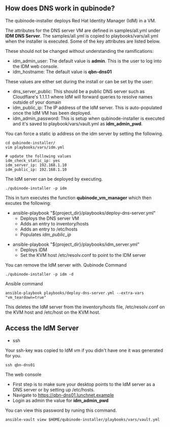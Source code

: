 How does DNS work in qubinode?
-------------------------------

The qubinode-installer deploys Red Hat Identity Manager (IdM) in a VM.

The attributes for the DNS server VM are defined in samples/all.yml under **IDM DNS Server**. The samples/all.yml is copied to playbooks/vars/all.yml when the installer is executed.
Some of the key attributes are listed below.

These should not be changed without understanding the ramifications:

 - idm_admin_user: The default value is **admin**. This is the user to log into the IDM web console.
 - idm_hostname: The default value is  **qbn-dns01**

These values are either set during the install or can be set by the user:

 - dns_server_public: This should be a public DNS server such as Cloudflare's 1.1.1.1 where IdM will forward queries to resolve names outside of your domain
 - idm_public_ip: The IP address of the IdM server. This is auto-populated once the IdM VM has been deployed.
 - idm_admin_password: This is setup when qubinode-installer is executed and it's saved to playbook/vars/vault.yml as **idm_admin_pwd**.

You can force a static ip address on the idm server by setting the following.
```
cd qubinode-installer/
vim playbooks/vars/idm.yml

# update the following values
idm_check_static_ip: yes
idm_server_ip: 192.168.1.10
idm_public_ip: 192.168.1.10
```

The IdM server can be deployed by executing.

```
./qubinode-installer -p idm
```

This in turn executes the function **qubinode_vm_manager** which then excutes the following:

 * ansible-playbook "${project_dir}/playbooks/deploy-dns-server.yml"
   - Deploys the DNS server VM
   - Adds an entry to inventory/hosts
   - Adds an entry to /etc/hosts
   - Populates *idm_public_ip*
 - ansible-playbook "${project_dir}/playbooks/idm_server.yml"
   - Deploys IDM
   - Set the KVM host /etc/resolv.conf to point to the IDM server

You can remove the IdM server with.
Qubinode Command 
```
./qubinode-installer -p idm -d
```

Ansible command
```
ansible-playbook playbooks/deploy-dns-server.yml --extra-vars "vm_teardown=true"
```

This deletes the IdM server from the inventory/hosts file, /etc/resolv.conf on the KVM host and /etc/host on the KVM host.

Access the IdM Server
---------------------

* ssh

Your ssh-key was copied to IdM vm if you didn't have one it was generated for you.

```
ssh qbn-dns01
```

The web console

 * First step is to make sure your desktop points to the IdM server as a DNS server or by setting up /etc/hosts.
 * Navigate to https://qbn-dns01.lunchnet.example
 * Login as admin the value for **idm_admin_pwd**

You can view this password by runing this command.

```
ansible-vault view $HOME/qubinode-installer/playbooks/vars/vault.yml 
```
